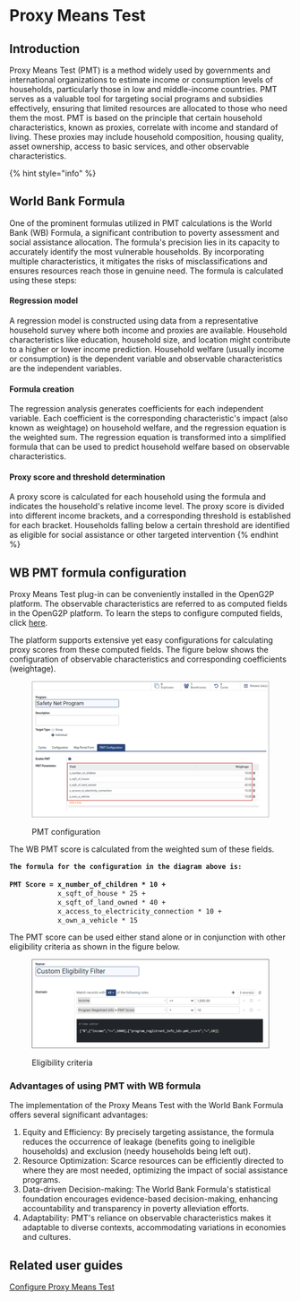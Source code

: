 # Proxy Means Test

## Introduction

Proxy Means Test (PMT) is a method widely used by governments and international organizations to estimate income or consumption levels of households, particularly those in low and middle-income countries. PMT serves as a valuable tool for targeting social programs and subsidies effectively, ensuring that limited resources are allocated to those who need them the most. PMT is based on the principle that certain household characteristics, known as proxies, correlate with income and standard of living. These proxies may include household composition, housing quality, asset ownership, access to basic services, and other observable characteristics.

{% hint style="info" %}
## World Bank Formula

One of the prominent formulas utilized in PMT calculations is the World Bank (WB) Formula, a significant contribution to poverty assessment and social assistance allocation. The formula's precision lies in its capacity to accurately identify the most vulnerable households. By incorporating multiple characteristics, it mitigates the risks of misclassifications and ensures resources reach those in genuine need. The formula is calculated using these steps:

#### Regression model

A regression model is constructed using data from a representative household survey where both income and proxies are available. Household characteristics like education, household size, and location might contribute to a higher or lower income prediction. Household welfare (usually income or consumption) is the dependent variable and observable characteristics are the independent variables.

#### Formula creation

The regression analysis generates coefficients for each independent variable. Each coefficient is the corresponding characteristic's impact (also known as weightage) on household welfare, and the regression equation is the weighted sum. The regression equation is transformed into a simplified formula that can be used to predict household welfare based on observable characteristics.

#### Proxy score and threshold determination

A proxy score is calculated for each household using the formula and indicates the household's relative income level. The proxy score is divided into different income brackets, and a corresponding threshold is established for each bracket. Households falling below a certain threshold are identified as eligible for social assistance or other targeted intervention
{% endhint %}

## WB PMT formula configuration

Proxy Means Test plug-in can be conveniently installed in the OpenG2P platform. The observable characteristics are referred to as computed fields in the OpenG2P platform. To learn the steps to configure computed fields, click [here](https://app.gitbook.com/o/bnTr6Kp4z4CXR4QVIPSa/s/CwMntokukpQZjoCcqMwL/\~/changes/151/guides/user-guides/eligibility-and-program-enrollment/configuration/configure-proxy-mean-test).

The platform supports extensive yet easy configurations for calculating proxy scores from these computed fields. The figure below shows the configuration of observable characteristics and corresponding coefficients (weightage).

<figure><img src="../../../../.gitbook/assets/pmt_configuration (1).png" alt=""><figcaption><p>PMT configuration</p></figcaption></figure>

The WB PMT score is calculated from the weighted sum of these fields.

<pre><code><strong>The formula for the configuration in the diagram above is:
</strong>
<strong>PMT Score = x_number_of_children * 10 +
</strong>            x_sqft_of_house * 25 +
            x_sqft_of_land_owned * 40 +
            x_access_to_electricity_connection * 10 +
            x_own_a_vehicle * 15             
</code></pre>

The PMT score can be used either stand alone or in conjunction with other eligibility criteria as shown in the figure below.

<figure><img src="../../../../.gitbook/assets/eligibility-filters.png" alt=""><figcaption><p>Eligibility criteria</p></figcaption></figure>

### Advantages of using PMT with WB formula

The implementation of the Proxy Means Test with the World Bank Formula offers several significant advantages:

1. Equity and Efficiency: By precisely targeting assistance, the formula reduces the occurrence of leakage (benefits going to ineligible households) and exclusion (needy households being left out).
2. Resource Optimization: Scarce resources can be efficiently directed to where they are most needed, optimizing the impact of social assistance programs.
3. Data-driven Decision-making: The World Bank Formula's statistical foundation encourages evidence-based decision-making, enhancing accountability and transparency in poverty alleviation efforts.
4. Adaptability: PMT's reliance on observable characteristics makes it adaptable to diverse contexts, accommodating variations in economies and cultures.

## Related user guides

[Configure Proxy Means Test](https://app.gitbook.com/o/bnTr6Kp4z4CXR4QVIPSa/s/CwMntokukpQZjoCcqMwL/\~/changes/151/guides/user-guides/eligibility-and-program-enrollment/configuration/configure-proxy-mean-test)

####
